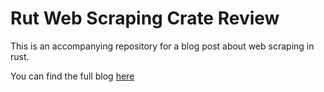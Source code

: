 # Rut Web Scraping Crate Review

This is an accompanying repository for a blog post about web scraping in rust.

You can find the full blog [here](https://digitaldidgeridoo.com/web_scraping_with_rust/)

